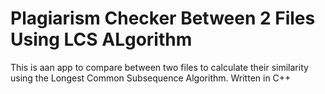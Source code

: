 # Plagiarism Checker Between 2 Files Using LCS ALgorithm
This is aan app to compare between two files to calculate their similarity using the Longest Common Subsequence Algorithm. Written in C++
